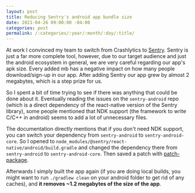 ```yaml
---
layout: post
title: Reducing Sentry's android app bundle size
date: 2021-04-26 09:00:00 -04:00
categories: post
permalink: /:categories/:year/:month/:day/:title/
---
```


At work I convinced my team to switch from Crashlytics to [Sentry](sentry.io). Sentry is just a far more complete tool, however, due to our target audience and just the android ecosystem in general, we are very careful regarding our app's apk size. Every added mb has a negative impact on how many people download/sign-up in our app. After adding Sentry our app grew by almost 2 megabytes, which is a step prize for us.

So I spent a bit of time trying to see if there was anything that could be done about it. Eventually reading the issues on the `sentry-android` repo (which is a direct dependency of the react-native version of the Sentry library), some people mentioned that NDK support (the framework to write C/C++ in android) seems to add a lot of unnecessary files.

The documentation directly mentions that if you don't need NDK support, you can switch your dependency from `sentry-android` to `sentry-android-core`. So I opened to `node_modules/@sentry/react-native/android/build.gradle` and changed the dependency there from `sentry-android` to `sentry-android-core`. Then saved a patch with [patch-package](https://github.com/ds300/patch-package).

Afterwards I simply built the app again (if you are doing local builds, you might want to run `./gradlew clean` on your android folder to get rid of any caches), and **it removes ~1.2 megabytes of the size of the app**.

